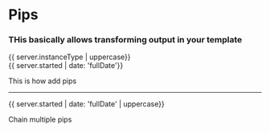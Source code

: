 # Pips
<h3>THis basically allows transforming output in your template</h3>

<p>{{ server.instanceType | uppercase}} <br>
{{ server.started | date: 'fullDate'}}</p> 
<p>This is how add pips</p>

<hr>

<p>{{ server.started | date: 'fullDate' | uppercase}}</p>
<p>Chain multiple pips</p>
